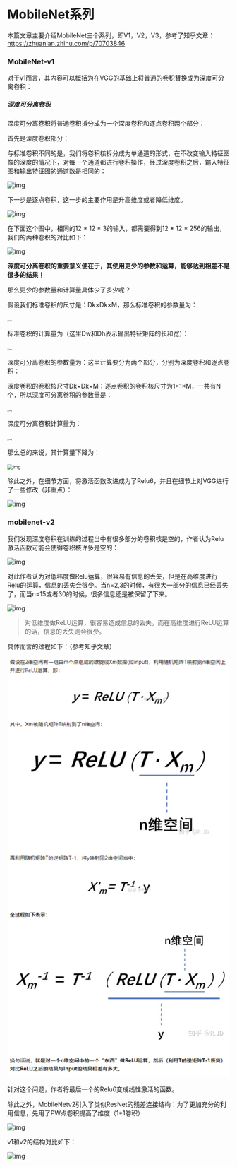 # MobileNet系列

本篇文章主要介绍MobileNet三个系列，即V1，V2，V3，参考了知乎文章：https://zhuanlan.zhihu.com/p/70703846

### MobileNet-v1

对于v1而言，其内容可以概括为在VGG的基础上将普通的卷积替换成为深度可分离卷积：

##### 深度可分离卷积

深度可分离卷积将普通卷积拆分成为一个深度卷积和逐点卷积两个部分：

首先是深度卷积部分：

与标准卷积不同的是，我们将卷积核拆分成为单通道的形式，在不改变输入特征图像的深度的情况下，对每一个通道都进行卷积操作，经过深度卷积之后，输入特征图和输出特征图的通道数是相同的：

![img](https://pic2.zhimg.com/80/v2-b74a5e8241eb500949d8dcc47558d035_720w.jpg)

下一步是逐点卷积，这一步的主要作用是升高维度或者降低维度。

![img](https://pic1.zhimg.com/80/v2-f480c4453e9b7915c88d34ca79288e20_720w.jpg)

在下面这个图中，相同的12 * 12 * 3的输入，都需要得到12 * 12 * 256的输出，我们的两种卷积的对比如下：

![img](https://pic3.zhimg.com/80/v2-e123df730cbb163fff15987638bfb03e_720w.jpg)

**深度可分离卷积的重要意义便在于，其使用更少的参数和运算，能够达到相差不是很多的结果！**

那么更少的参数量和计算量具体少了多少呢？

假设我们标准卷积的尺寸是：Dk×Dk×M，那么标准卷积的参数量为：

<img src="https://pic3.zhimg.com/80/v2-34e4a88251d56b392ef8589f7397725a_720w.jpg" alt="img" style="zoom:25%;" />

标准卷积的计算量为（这里Dw和Dh表示输出特征矩阵的长和宽）：

<img src="https://pic2.zhimg.com/80/v2-259c7d293beb6ff4c0e52fb7b67c4bb1_720w.jpg" alt="img" style="zoom:25%;" />

深度可分离卷积的参数量为：这里计算要分为两个部分，分别为深度卷积和逐点卷积：

深度卷积的卷积核尺寸Dk×Dk×M；逐点卷积的卷积核尺寸为1×1×M，一共有N个，所以深度可分离卷积的参数量是：

<img src="https://pic3.zhimg.com/80/v2-309fa29a8f98c19de0b1df9d87659dce_720w.jpg" alt="img" style="zoom:25%;" />

深度可分离卷积计算量为：

<img src="https://pic1.zhimg.com/80/v2-d9516a54f4e5d9f56ed459f9ea6358e8_720w.jpg" alt="img" style="zoom:25%;" />

那么总的来说，其计算量下降为：

<img src="https://pic4.zhimg.com/80/v2-abb36872e97253589e659e6484e63423_720w.jpg" alt="img" style="zoom:75%;" />

除此之外，在细节方面，将激活函数改进成为了Relu6，并且在细节上对VGG进行了一些修改（非重点）：

![img](https://pic4.zhimg.com/80/v2-d39fb64f504e0b4364d6a67a15eb39d7_720w.jpg)

### mobilenet-v2

我们发现深度卷积在训练的过程当中有很多部分的卷积核是空的，作者认为Relu激活函数可能会使得卷积核许多是空的：

![img](https://pic4.zhimg.com/80/v2-e49272f672972b984fd34c49c8a96513_720w.jpg)

对此作者认为对低纬度做Relu运算，很容易有信息的丢失，但是在高维度进行Relu的运算，信息的丢失会很少。当n=2,3的时候，有很大一部分的信息已经丢失了，而当n=15或者30的时候，很多信息还是被保留了下来。

![img](https://pic2.zhimg.com/80/v2-08319b99a57812c2ebcfdad9d74a3cd9_720w.png)

> 对低维度做ReLU运算，很容易造成信息的丢失。而在高维度进行ReLU运算的话，信息的丢失则会很少。

具体而言的过程如下：（参考知乎文章）

![image-20220725202015297](../imgs/mobilenet1.png)

针对这个问题，作者将最后一个的Relu6变成线性激活的函数。

除此之外，MobileNetv2引入了类似ResNet的残差连接结构：为了更加充分的利用信息，先用了PW点卷积提高了维度（1*1卷积）

![img](https://pic2.zhimg.com/80/v2-7b4422a0efcc89c46029052d29d538b5_720w.jpg)

v1和v2的结构对比如下：

![img](https://pic1.zhimg.com/80/v2-e1563835663535ee5f885fa56c19751c_720w.jpg)
